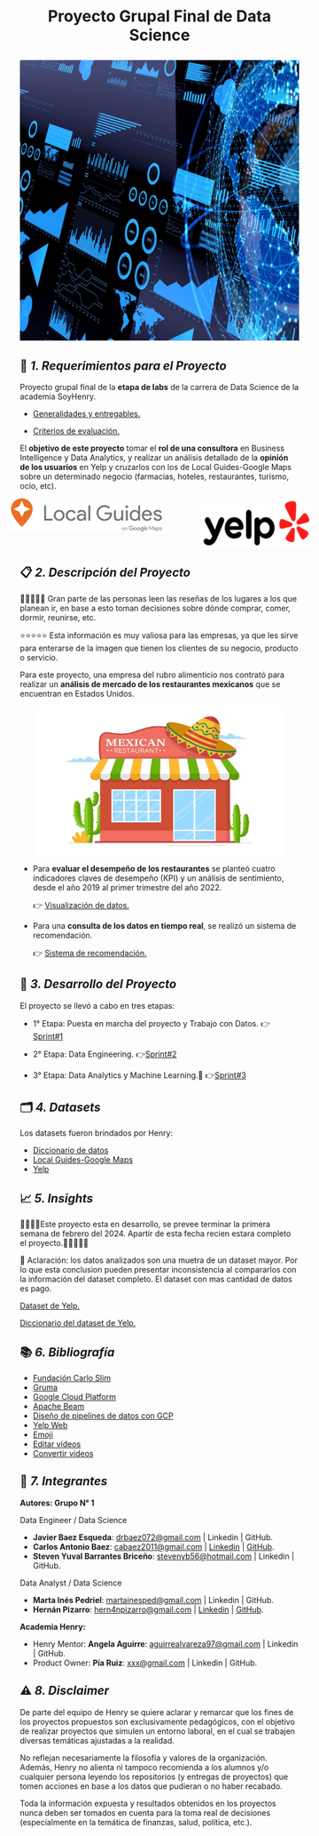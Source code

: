 #  **<p align="center">Proyecto Grupal Final de Data Science</p>** 

<img src="2_Imagenes\1.jpg" width="1010" height="505">



## 🚀 *1. Requerimientos para el Proyecto*

Proyecto grupal final de la **etapa de labs** de la carrera de Data Science de la academia SoyHenry.

- [Generalidades y entregables.](https://docs.google.com/document/u/0/d/e/2PACX-1vRtTsN_N3Z0DTLbh_-Xw2OxhOWeV5jmTISRUNzTBpWM9mTnxsT03674UheR4f0hfULc2v4_sW3IgDTv/pub?pli=1)

- [Criterios de evaluación.](https://docs.google.com/document/d/1tBuh1LSCmvQB5Wd7-Cj4jj_o5zLk8vtBQFtDhF8oeSY/edit) 


El **objetivo de este proyecto** tomar el **rol de una consultora** en Business Intelligence y Data Analytics, y realizar un análisis detallado de la **opinión de los usuarios** en Yelp y cruzarlos con los de Local Guides-Google Maps sobre un determinado negocio (farmacias, hoteles, restaurantes, turismo, ocio, etc).

<div style="display: flex; justify-content: center;">

<img src="2_Imagenes\3.png" width="280" height="60" style="margin-right: 70px;">
<img src="2_Imagenes\2.png" width="200" height="90">

</div>


## 📋 *2. Descripción del Proyecto*

🍗🥗🍝🧀🍻 Gran parte de las personas leen las reseñas de los lugares a los que planean ir, en base a esto toman decisiones sobre dónde comprar, comer, dormir, reunirse, etc. 

⭐⭐⭐⭐⭐ Esta información es muy valiosa para las empresas, ya que les sirve para enterarse de la imagen que tienen los clientes de su negocio, producto o servicio.

Para este proyecto, una empresa del rubro alimenticio nos contrató para realizar un
 **análisis de mercado de los restaurantes mexicanos** que se encuentran en Estados Unidos.

<div style="display: flex; justify-content: center;"> <img src="2_Imagenes/6.jpg" width="450" height="270"> </div>

- Para **evaluar el desempeño de los restaurantes** se planteó cuatro indicadores claves de desempeño (KPI) y un análisis de sentimiento, desde el año 2019 al primer trimestre del año 2022.

   👉 [Visualización de datos.](https://app.powerbi.com/view?r=eyJrIjoiNDc5MmY1YzgtYWMxOC00NjE1LWFiM2QtYzFjMmU0ZTVlYTdkIiwidCI6ImRmODY3OWNkLWE4MGUtNDVkOC05OWFjLWM4M2VkN2ZmOTVhMCJ9)


- Para una **consulta de los datos en tiempo real**, se realizó un sistema de recomendación.

   👉 [Sistema de recomendación.](xxx)

## 📆 *3. Desarrollo del Proyecto*

El proyecto se llevó a cabo en tres etapas:

- 1° Etapa: Puesta en marcha del proyecto y Trabajo con Datos. 👉[Sprint#1](https://github.com/Hern4nOckham/Proyecto_grupalDS-Final/tree/main/3_Sprint%231)     

- 2° Etapa: Data Engineering. 👉[Sprint#2](https://github.com/Hern4nOckham/Proyecto_grupalDS-Final/tree/main/4_Sprint%232)

- 3° Etapa: Data Analytics y Machine Learning.🦾 👉[Sprint#3](https://github.com/Hern4nOckham/Proyecto_grupalDS-Final/tree/main/5_Sprint%233)



## 🗂️ *4. Datasets*

Los datasets fueron brindados por Henry:

- [Diccionario de datos](https://docs.google.com/document/d/1ASLMGAgrviicATaP1UJlflpmBCXtuSTHQGWdQMN6_2I/edit)
- [Local Guides-Google Maps](https://drive.google.com/drive/folders/1Wf7YkxA0aHI3GpoHc9Nh8_scf5BbD4DA)
- [Yelp](https://drive.google.com/drive/folders/1TI-SsMnZsNP6t930olEEWbBQdo_yuIZF)


## 📈 *5. Insights*

📢📢📢📢Este proyecto esta en desarrollo, se prevee terminar la primera semana de febrero del 2024. Apartir de esta fecha recien estara completo el proyecto.🚨🚨🚨🚨🚨

🚨 Aclaración: los datos analizados son una muetra de un dataset mayor. Por lo que esta conclusion pueden presentar inconsistencia al compararlos con la información del dataset completo. El dataset con mas cantidad de datos es pago.

[Dataset de Yelp.](https://www.yelp.com/dataset)

[Diccionario del dataset de Yelp.](https://www.yelp.com/dataset/documentation/main)

## 📚 *6. Bibliografía*

- [Fundación Carlo Slim](https://accesolatino.org/noticias/cuatro-datos-clave-de-la-poblacion-latina-en-ee-uu/)
- [Gruma](https://www.gruma.com/es/sala-de-prensa/noticias-y-comunicados/julio-19-2023-operaciones-de-gruma-fuera-de-mexico-impulsan-crecimiento-de-24percent-en-ventas-netas-y-31percent-en-ebitda-durante-el-2t23.aspx)
- [Google Cloud Platform](https://cloud.google.com/?utm_source=google&utm_medium=cpc&utm_campaign=latam-AR-all-es-dr-BKWS-all-all-trial-e-dr-1707800-LUAC0010192&utm_content=text-ad-none-any-DEV_c-CRE_512364917186-ADGP_Hybrid+%7C+BKWS+-+EXA+%7C+Txt+~+GCP_General-KWID_43700062788251533-kwd-155951229&utm_term=KW_gcp-ST_GCP&gad_source=1&gclid=Cj0KCQiAwP6sBhDAARIsAPfK_wZO2xHH_39r6R-gz3FIEwDkfOhCTJI52XpVYM1tde2rGBZirV02bKkaAqsgEALw_wcB&gclsrc=aw.ds&hl=es_419)
- [Apache Beam](https://beam.apache.org/documentation/programming-guide/#core-beam-transforms)
- [Diseño de pipelines de datos con GCP](https://www.youtube.com/watch?v=9UKxpK5-AZU)
- [Yelp Web](https://www.yelp.com/)
- [Emoji](https://github.com/ikatyang/emoji-cheat-sheet/blob/master/README.md#smileys--emotion)
- [Editar vídeos](https://online-video-cutter.com/es/change-video-speed)
- [Convertir vídeos](https://convertio.co/es/mp4-gif/)


## 👥 *7. Integrantes*

**Autores: Grupo N° 1**

Data Engineer / Data Science
  - **Javier Baez Esqueda**: drbaez072@gmail.com | Linkedin | GitHub.
  - **Carlos Antonio Baez**: cabaez2011@gmail.com | [Linkedin](https://www.linkedin.com/in/carlos-antonio-baez-41196a234/)  | [GitHub](https://github.com/carlosab2021).
  - **Steven Yuval Barrantes Briceño**: stevenyb56@hotmail.com | Linkedin | GitHub.

Data Analyst / Data Science
  - **Marta Inés Pedriel**: martainesped@gmail.com | Linkedin | GitHub.
  - **Hernán Pizarro**: hern4npizarro@gmail.com | [Linkedin](https://www.linkedin.com/in/hern%C3%A1n-pizarro-683679268/) | [GitHub](https://github.com/Hern4nOckham).

**Academia Henry:**

- Henry Mentor: **Angela Aguirre**: aguirrealvareza97@gmail.com | Linkedin | GitHub.
- Product Owner: **Pía Ruiz**: xxx@gmail.com | Linkedin | GitHub.

## ⚠️ *8. Disclaimer*

De parte del equipo de Henry se quiere aclarar y remarcar que los fines de los proyectos propuestos son exclusivamente pedagógicos, con el objetivo de realizar proyectos que simulen un entorno laboral, en el cual se trabajen diversas temáticas ajustadas a la realidad. 

No reflejan necesariamente la filosofía y valores de la organización. Además, Henry no alienta ni tampoco recomienda a los alumnos y/o cualquier persona leyendo los repositorios (y entregas de proyectos) que tomen acciones en base a los datos que pudieran o no haber recabado. 

Toda la información expuesta y resultados obtenidos en los proyectos nunca deben ser tomados en cuenta para la toma real de decisiones (especialmente en la temática de finanzas, salud, política, etc.).
